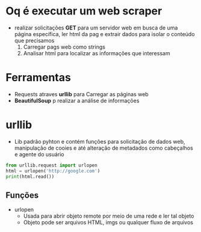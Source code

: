 # Oq é executar um web scraper
- realizar solicitações **GET** para um servidor web em busca de uma página específica, ler html da pag e extrair dados para isolar o conteúdo que precisamos
    1. Carregar pags web como strings
    2. Analisar html para localizar as informações que interessam

# Ferramentas
- Requests atraves **urllib** para Carregar as páginas web
- **BeautifulSoup** p realizar a análise de informações

# urllib
- Lib padrão pyhton e contém funções para solicitação de dados web, manipulação de cooies e até alteração de metadados como cabeçalhos e agente do usuário
```py
from urllib.request import urlopen
html = urlopen('http://google.com')
print(html.read())
```

## Funções
- urlopen
    - Usada para abrir objeto remote por meio de uma rede e ler tal objeto
    - Objeto pode ser arquivos HTML, imgs ou qualquer fluxo de arquivos

